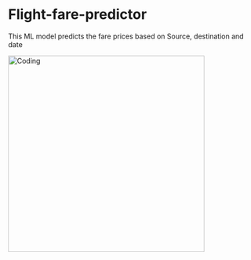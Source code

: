 # Flight-fare-predictor
This ML model predicts the fare prices based on Source, destination and date


<img align="left" alt="Coding" width="400" src="https://media.tenor.com/Yfd0Hf7yQZkAAAAM/airfare-airline.gif">
